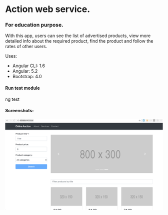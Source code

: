 # Action web service.

### For education purpose.




With this app, users can see the list of advertised products, view more detailed info about the required product, find the product and follow the rates of other users.


Uses:

- Angular CLI: 1.6
- Angular: 5.2
- Bootstrap: 4.0

#### Run test module

ng test

#### Screenshots:

![home page](docs/pic1.png)